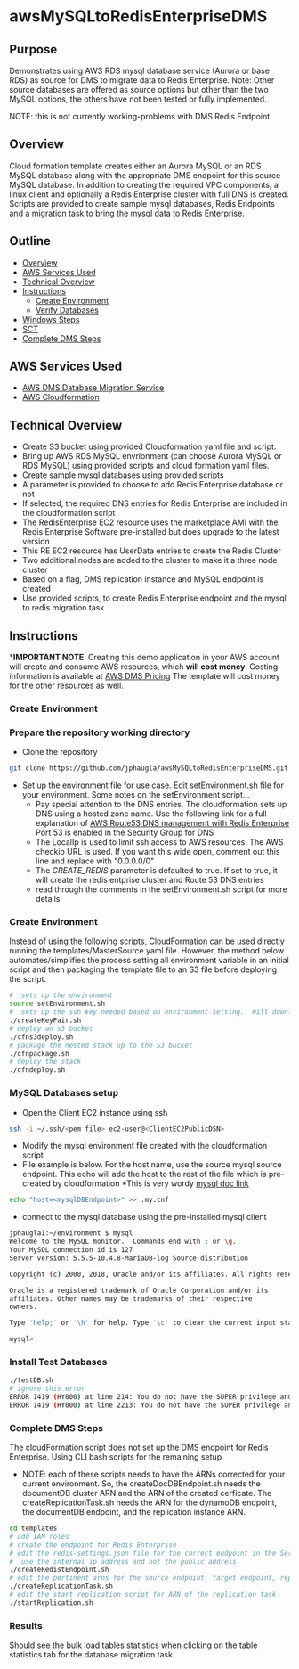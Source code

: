 # awsMySQLtoRedisEnterpriseDMS
## Purpose

Demonstrates using AWS RDS mysql database service (Aurora or base RDS) as source for DMS to migrate data to Redis Enterprise.  Note:  Other source databases are offered as source options but other than the two MySQL options, the others have not been tested or fully implemented.

NOTE:  this is not currently working-problems with DMS Redis Endpoint
## Overview

Cloud formation template creates either an Aurora MySQL or an RDS MySQL database along with the appropriate DMS endpoint for this source MySQL database.  In addition to creating the required VPC components, a linux client and optionally a Redis Enterprise cluster with full DNS is created.  Scripts are provided to create sample mysql databases, Redis Endpoints and a migration task to bring the mysql data to Redis Enterprise.

## Outline

- [Overview](#overview)
- [AWS Services Used](#aws-services-used)
- [Technical Overview](#technical-overview)
- [Instructions](#instructions)
  - [Create Environment](#create-environment)
  - [Verify Databases](#verify-databases)
- [Windows Steps](#windows-steps)
- [SCT](#SCT)
- [Complete DMS Steps](#complete-dms-steps)
## AWS Services Used

* [AWS DMS Database Migration Service](https://aws.amazon.com/dms/)
* [AWS Cloudformation](https://aws.amazon.com/cloudformation/)

## Technical Overview

* Create S3 bucket using provided Cloudformation yaml file and script.   
* Bring up AWS RDS MySQL envrionment (can choose Aurora MySQL or RDS MySQL) using provided scripts and cloud formation yaml files.
* Create sample mysql databases using provided scripts
* A parameter is provided to choose to add Redis Enterprise database or not
* If selected, the required DNS entries for Redis Enterprise are included in the cloudformation script
* The RedisEnterprise EC2 resource uses the marketplace AMI with the Redis Enterprise Software pre-installed but does upgrade to the latest version
* This RE EC2 resource has UserData entries to create the Redis Cluster
* Two additional nodes are added to the cluster to make it a three node cluster
* Based on a flag, DMS replication instance and MySQL endpoint is created
* Use provided scripts, to create Redis Enterprise endpoint and the mysql to redis migration task

## Instructions
***IMPORTANT NOTE**: Creating this demo application in your AWS account will create and consume AWS resources, which **will cost money**.  Costing information is available at [AWS DMS Pricing](https://aws.amazon.com/dms/pricing/)   The template will cost money for the other resources as well.

### Create Environment
### Prepare the repository working directory
* Clone the repository
```bash
git clone https://github.com/jphaugla/awsMySQLtoRedisEnterpriseDMS.git
```
* Set up the environment file for use case.  Edit setEnvironment.sh file for your environment.  Some notes on the setEnvironment script...
    * Pay special attention to the DNS entries. The cloudformation sets up DNS using a hosted zone name.   Use the following link for a full explanation of [AWS Route53 DNS management with Redis Enterprise](https://docs.redis.com/latest/rs/installing-upgrading/configuring/configuring-aws-route53-dns-redis-enterprise/)  Port 53 is enabled in the Security Group for DNS
    * The LocalIp is used to limit ssh access to AWS resources.  The AWS checkip URL is used.  If you want this wide open, comment out this line and replace with "0.0.0.0/0"
    * The *CREATE_REDIS* parameter is defaulted to true.  If set to true, it will create the redis entprise cluster and Route 53 DNS entries
    * read through the comments in the setEnvironment.sh script for more details

### Create Environment
Instead of using the following scripts, CloudFormation can be used directly running the templates/MasterSource.yaml file.  However, the method below automates/simplifies the process setting all environment variable in an initial script and then packaging the template file to an S3 file before deploying the script.
```bash
#  sets up the environment
source setEnvironment.sh
#  sets up the ssh key needed based on environment setting.  Will download key to local directory.  Best to move this file to ~/.ssh/
./createKeyPair.sh
# deploy an s3 bucket
./cfns3deploy.sh
# package the nested stack up to the S3 bucket
./cfnpackage.sh
# deploy the stack
./cfndeploy.sh
```

### MySQL Databases setup
* Open the Client EC2 instance using ssh
```bash
ssh -i ~/.ssh/<pem file> ec2-user@<ClientEC2PublicDSN>
```
* Modify the mysql environment file created with the cloudformation script
* File example is below.  For the host name, use the source mysql  source endpoint. This echo will add the host to the rest of the file which is pre-created by cloudformation
    *This is very wordy [mysql doc link](https://dev.mysql.com/doc/refman/8.0/en/option-files.html)
```bash
echo "host=<mysqlDBEndpoint>" >> .my.cnf
```
* connect to the mysql database using the pre-installed mysql client
```bash
jphaugla1:~/environment $ mysql
Welcome to the MySQL monitor.  Commands end with ; or \g.
Your MySQL connection id is 127
Server version: 5.5.5-10.4.8-MariaDB-log Source distribution

Copyright (c) 2000, 2018, Oracle and/or its affiliates. All rights reserved.

Oracle is a registered trademark of Oracle Corporation and/or its
affiliates. Other names may be trademarks of their respective
owners.

Type 'help;' or '\h' for help. Type '\c' to clear the current input statement.

mysql>
```
### Install Test Databases
```bash
./testDB.sh
# ignore this error
ERROR 1419 (HY000) at line 214: You do not have the SUPER privilege and binary logging is enabled (you *might* want to use the less safe log_bin_trust_function_creators variable)
ERROR 1419 (HY000) at line 2213: You do not have the SUPER privilege and binary logging is enabled (you *might* want to use the less safe log_bin_trust_function_creators variable)

```

### Complete DMS Steps
The cloudFormation script does not set up the DMS endpoint for Redis Enterprise.  Using CLI bash scripts for the remaining setup
* NOTE:  each of these scripts needs to have the ARNs corrected for your current environment.  So, the createDocDBEndpoint.sh needs the documentDB cluster ARN and the ARN of the created cerficate.  The createReplicationTask.sh needs the ARN for the dynamoDB endpoint, the documentDB endpoint, and the replication instance ARN.
```bash
cd templates
# add IAM roles
# create the endpoint for Redis Enterprise
# edit the redis-settings.json file for the correct endpoint in the ServerName
#  use the internal ip address and not the public address
./createRedistEndpoint.sh
# edit the pertinent arns for the source endpoint, target endpoint, replication instance and then run the create replication scripts
./createReplicationTask.sh
# edit the start replication script for ARN of the replication task
./startReplication.sh
```
### Results

Should see the bulk load tables statistics when clicking on the table statistics tab for the database migration task.

